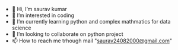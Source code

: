 - 👋 Hi, I’m saurav kumar
- 👀 I’m interested in coding
- 🌱 I’m currently learning python and complex mathmatics for data science
- 💞️ I’m looking to collaborate on python project
- 📫 How to reach me trhough mail "saurav24082000@gmail.com"

<!---
spynom/spynom is a ✨ special ✨ repository because its `README.md` (this file) appears on your GitHub profile.
You can click the Preview link to take a look at your changes.
--->
